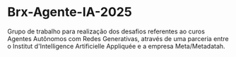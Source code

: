 # Brx-Agente-IA-2025
Grupo de trabalho para realização dos desafios referentes ao curos Agentes Autônomos com Redes Generativas, através de uma parceria entre o Institut d'Intelligence Artificielle Appliquée e a empresa Meta/Metadatah.
